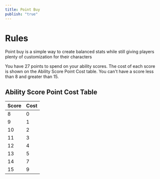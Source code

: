 ```yaml
---
title: Point Buy
publish: "true"
---
```


# Rules 
Point buy is a simple way to create balanced stats while still giving players plenty of customization for their characters

You have 27 points to spend on your ability scores. The cost of each score is shown on the Ability Score Point Cost table. You can't have a score less than 8 and greater than 15.

## Ability Score Point Cost Table

| Score | Cost |
| ----- | ---- |
| 8     | 0    |
| 9     | 1    |
| 10    | 2    |
| 11    | 3    |
| 12    | 4    |
| 13    | 5    |
| 14    | 7    |
| 15    | 9    |
